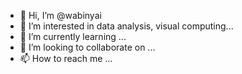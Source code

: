 - 👋 Hi, I’m @wabinyai
- 👀 I’m interested in data analysis, visual computing...
- 🌱 I’m currently learning ...
- 💞️ I’m looking to collaborate on ...
- 📫 How to reach me ...

<!---
wabinyai/wabinyai is a ✨ special ✨ repository because its `README.md` (this file) appears on your GitHub profile.
You can click the Preview link to take a look at your changes.
--->
